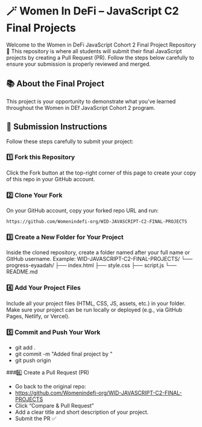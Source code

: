 # 🪄 Women In DeFi – JavaScript C2 Final Projects

Welcome to the Women in DeFi JavaScript Cohort 2 Final Project Repository 🎉
This repository is where all students will submit their final JavaScript projects by creating a Pull Request (PR).
Follow the steps below carefully to ensure your submission is properly reviewed and merged.

## 📚 About the Final Project
This project is your opportunity to demonstrate what you’ve learned throughout the Women in DEf JavaScript Cohort 2 program.

## 🧭 Submission Instructions
Follow these steps carefully to submit your project:
### 1️⃣ Fork this Repository
Click the Fork button at the top-right corner of this page to create your copy of this repo in your GitHub account.
### 2️⃣ Clone Your Fork
On your GitHub account, copy your forked repo URL and run:
```
https://github.com/Womenindefi-org/WID-JAVASCRIPT-C2-FINAL-PROJECTS
```

### 3️⃣ Create a New Folder for Your Project
Inside the cloned repository, create a folder named after your full name or GitHub username.
Example:
WID-JAVASCRIPT-C2-FINAL-PROJECTS/
└── progress-eyaadah/
     ├── index.html
     ├── style.css
     ├── script.js
     └── README.md
     

### 4️⃣ Add Your Project Files
Include all your project files (HTML, CSS, JS, assets, etc.) in your folder.
Make sure your project can be run locally or deployed (e.g., via GitHub Pages, Netlify, or Vercel).
### 5️⃣ Commit and Push Your Work
- git add .
- git commit -m "Added final project by <your-name>"
- git push origin <name-of-branch>

###6️⃣ Create a Pull Request (PR)
- Go back to the original repo:
- https://github.com/Womenindefi-org/WID-JAVASCRIPT-C2-FINAL-PROJECTS
- Click “Compare & Pull Request”
- Add a clear title and short description of your project.
- Submit the PR ✅


